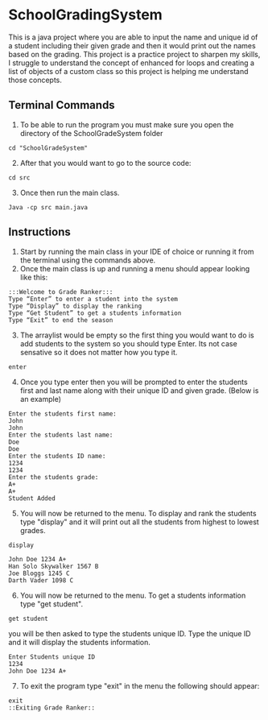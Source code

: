 # SchoolGradingSystem
This is a java project where you are able to input the name and unique id of a student including their given grade and then it would print out the names based on the grading. This project is a practice project to sharpen my skills, I struggle to understand the concept of enhanced for loops and creating a list of objects of a custom class so this project is helping me understand those concepts.

## Terminal Commands
1. To be able to run the program you must make sure you open the directory of the SchoolGradeSystem folder

```
cd "SchoolGradeSystem"
```
2. After that you would want to go to the source code:
```
cd src
```
3. Once then run the main class.
```
Java -cp src main.java
```




## Instructions

1. Start by running the main class in your IDE of choice or running it from the terminal using the commands above.
2. Once the main class is up and running a menu should appear looking like this: 
```
:::Welcome to Grade Ranker:::
Type “Enter” to enter a student into the system
Type “Display” to display the ranking
Type “Get Student” to get a students information
Type “Exit” to end the season
```
3. The arraylist would be empty so the first thing you would want to do is add students to the system so you should type Enter. Its not case sensative so it does not matter how you type it.
```
enter
```
4. Once you type enter then you will be prompted to enter the students first and last name along with their unique ID and given grade. (Below is an example)
```
Enter the students first name: 
John  
John
Enter the students last name: 
Doe
Doe
Enter the students ID name: 
1234
1234
Enter the students grade: 
A+
A+
Student Added
```
5. You will now be returned to the menu. To display and rank the students type "display" and it will print out all the students from highest to lowest grades.
```
display
```
```
John Doe 1234 A+
Han Solo Skywalker 1567 B
Joe Bloggs 1245 C
Darth Vader 1098 C
```

6. You will now be returned to the menu. To get a students information type "get student".
```
get student
```
you will be then asked to type the students unique ID. Type the unique ID and it will display the students information.

```
Enter Students unique ID
1234
John Doe 1234 A+
```
7. To exit the program type "exit" in the menu the following should appear: 
```
exit
::Exiting Grade Ranker::
```
